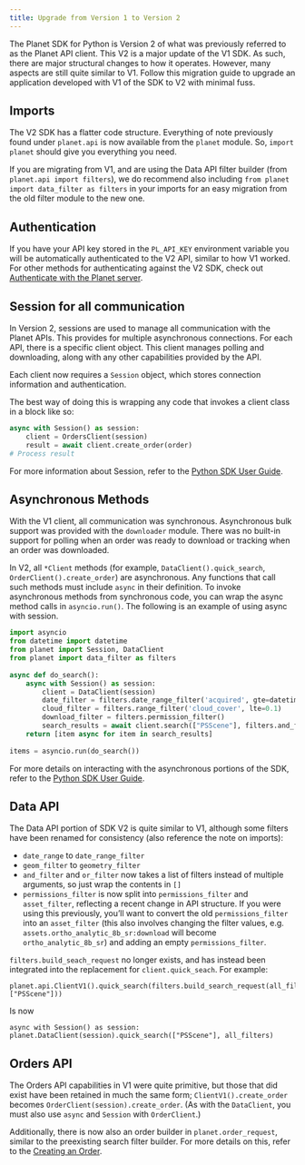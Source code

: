 ```yaml
---
title: Upgrade from Version 1 to Version 2
---
```


The Planet SDK for Python is Version 2 of what was previously referred to as the Planet API client. This V2 is a major update of the V1 SDK. As such, there are major structural changes to how it operates. However, many aspects are still quite similar to V1. Follow this migration guide to upgrade an application developed with V1 of the SDK to V2 with minimal fuss.

## Imports

The V2 SDK has a flatter code structure. Everything of note previously found under `planet.api` is now available from the `planet` module. So, `import planet` should give you everything you need.

If you are migrating from V1, and are using the Data API filter builder (from `planet.api import filters`), we do recommend also including `from planet import data_filter as filters` in your imports for an easy migration from the old filter module to the new one.

## Authentication

If you have your API key stored in the `PL_API_KEY` environment variable you will be automatically authenticated to the V2 API, similar to how V1 worked. For other methods for authenticating against the V2 SDK, check out [Authenticate with the Planet server](quick-start-guide/#authenticate-with-the-planet-server).

## Session for all communication

In Version 2, sessions are used to manage all communication with the Planet APIs. This provides for multiple asynchronous connections. For each API, there is a specific client object. This client manages polling and downloading, along with any other capabilities provided by the API.

Each client now requires a `Session` object, which stores connection information and authentication.

The best way of doing this is wrapping any code that invokes a client class in a block like so:

```python
async with Session() as session:
    client = OrdersClient(session)
    result = await client.create_order(order)
# Process result
```

For more information about Session, refer to the [Python SDK User Guide](../../python/sdk-guide/#session).

## Asynchronous Methods

With the V1 client, all communication was synchronous. Asynchronous bulk support was provided with the `downloader` module. There was no built-in support for polling when an order was ready to download or tracking when an order was downloaded.

In V2, all `*Client` methods (for example, `DataClient().quick_search`, `OrderClient().create_order`) are asynchronous. Any functions that call such methods must include `async` in their definition. To invoke asynchronous methods from synchronous code, you can wrap the async method calls in `asyncio.run()`. The following is an example of using async with session.

```python
import asyncio
from datetime import datetime
from planet import Session, DataClient
from planet import data_filter as filters
 
async def do_search():
    async with Session() as session:
        client = DataClient(session)
        date_filter = filters.date_range_filter('acquired', gte=datetime.fromisoformat("2022-11-18"), lte=datetime.fromisoformat("2022-11-21"))
        cloud_filter = filters.range_filter('cloud_cover', lte=0.1)
        download_filter = filters.permission_filter()
        search_results = await client.search(["PSScene"], filters.and_filter([date_filter, cloud_filter, download_filter]))
    return [item async for item in search_results]
 
items = asyncio.run(do_search())
```

For more details on interacting with the asynchronous portions of the SDK, refer to the [Python SDK User Guide](../../python/sdk-guide/#session).

## Data API
The Data API portion of SDK V2 is quite similar to V1, although some filters have been renamed for consistency (also reference the note on imports):

* `date_range` to `date_range_filter`
* `geom_filter` to `geometry_filter`
* `and_filter` and `or_filter` now takes a list of filters instead of multiple arguments, so just wrap the contents in `[]` 
* `permissions_filter` is now split into `permissions_filter` and `asset_filter`, reflecting a recent change in API structure. If you were using this previously, you’ll want to convert the old `permissions_filter` into an `asset_filter` (this also involves changing the filter values, e.g. `assets.ortho_analytic_8b_sr:download` will become `ortho_analytic_8b_sr`) and adding an empty `permissions_filter`.

`filters.build_seach_request` no longer exists, and has instead been integrated into the replacement for `client.quick_seach`. For example:

```console
planet.api.ClientV1().quick_search(filters.build_search_request(all_filters, ["PSScene"]))
```

Is now

```console
async with Session() as session: 
planet.DataClient(session).quick_search(["PSScene"], all_filters)
```

## Orders API

The Orders API capabilities in V1 were quite primitive, but those that did exist have been retained in much the same form; `ClientV1().create_order` becomes `OrderClient(session).create_order`. (As with the `DataClient`, you must also use `async` and `Session` with `OrderClient`.)

Additionally, there is now also an order builder in `planet.order_request`, similar to the preexisting search filter builder. For more details on this, refer to the [Creating an Order](../../python/sdk-guide/#creating-an-order).

